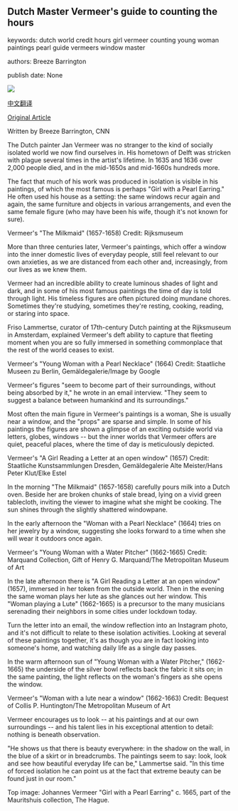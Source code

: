 ## Dutch Master Vermeer's guide to counting the hours

keywords: dutch world credit hours girl vermeer counting young woman paintings pearl guide vermeers window master

authors: Breeze Barrington

publish date: None

![](https://cdn.cnn.com/cnnnext/dam/assets/200504084926-girl-with-a-pearl-earring-super-tease.jpg)

[中文翻译](Dutch%20Master%20Vermeer%27s%20guide%20to%20counting%20the%20hours_zh.md)

[Original Article](https://edition.cnn.com/style/article/vermeer-dutch-master-lockdown/index.html)

Written by Breeze Barrington, CNN

The Dutch painter Jan Vermeer was no stranger to the kind of socially isolated world we now find ourselves in. His hometown of Delft was stricken with plague several times in the artist's lifetime. In 1635 and 1636 over 2,000 people died, and in the mid-1650s and mid-1660s hundreds more.

The fact that much of his work was produced in isolation is visible in his paintings, of which the most famous is perhaps "Girl with a Pearl Earring." He often used his house as a setting: the same windows recur again and again, the same furniture and objects in various arrangements, and even the same female figure (who may have been his wife, though it's not known for sure).

Vermeer's "The Milkmaid" (1657-1658) Credit: Rijksmuseum

More than three centuries later, Vermeer's paintings, which offer a window into the inner domestic lives of everyday people, still feel relevant to our own anxieties, as we are distanced from each other and, increasingly, from our lives as we knew them.

Vermeer had an incredible ability to create luminous shades of light and dark, and in some of his most famous paintings the time of day is told through light. His timeless figures are often pictured doing mundane chores. Sometimes they're studying, sometimes they're resting, cooking, reading, or staring into space.

Friso Lammertse, curator of 17th-century Dutch painting at the Rijksmuseum in Amsterdam, explained Vermeer's deft ability to capture that fleeting moment when you are so fully immersed in something commonplace that the rest of the world ceases to exist.

Vermeer's "Young Woman with a Pearl Necklace" (1664) Credit: Staatliche Museen zu Berlin, Gemäldegalerie/Image by Google

Vermeer's figures "seem to become part of their surroundings, without being absorbed by it," he wrote in an email interview. "They seem to suggest a balance between humankind and its surroundings."

Most often the main figure in Vermeer's paintings is a woman, She is usually near a window, and the "props" are sparse and simple. In some of his paintings the figures are shown a glimpse of an exciting outside world via letters, globes, windows -- but the inner worlds that Vermeer offers are quiet, peaceful places, where the time of day is meticulously depicted.

Vermeer's "A Girl Reading a Letter at an open window" (1657) Credit: Staatliche Kunstsammlungen Dresden, Gemäldegalerie Alte Meister/Hans Peter Klut/Elke Estel

In the morning "The Milkmaid" (1657-1658) carefully pours milk into a Dutch oven. Beside her are broken chunks of stale bread, lying on a vivid green tablecloth, inviting the viewer to imagine what she might be cooking. The sun shines through the slightly shattered windowpane.

In the early afternoon the "Woman with a Pearl Necklace" (1664) tries on her jewelry by a window, suggesting she looks forward to a time when she will wear it outdoors once again.

Vermeer's "Young Woman with a Water Pitcher" (1662-1665) Credit: Marquand Collection, Gift of Henry G. Marquand/The Metropolitan Museum of Art

In the late afternoon there is "A Girl Reading a Letter at an open window" (1657), immersed in her token from the outside world. Then in the evening the same woman plays her lute as she glances out her window. This "Woman playing a Lute" (1662-1665) is a precursor to the many musicians serenading their neighbors in some cities under lockdown today.

Turn the letter into an email, the window reflection into an Instagram photo, and it's not difficult to relate to these isolation activities. Looking at several of these paintings together, it's as though you are in fact looking into someone's home, and watching daily life as a single day passes.

In the warm afternoon sun of "Young Woman with a Water Pitcher," (1662-1665) the underside of the silver bowl reflects back the fabric it sits on; in the same painting, the light reflects on the woman's fingers as she opens the window.

Vermeer's "Woman with a lute near a window" (1662-1663) Credit: Bequest of Collis P. Huntington/The Metropolitan Museum of Art

Vermeer encourages us to look -- at his paintings and at our own surroundings -- and his talent lies in his exceptional attention to detail: nothing is beneath observation.

"He shows us that there is beauty everywhere: in the shadow on the wall, in the blue of a skirt or in breadcrumbs. The paintings seem to say: look, look and see how beautiful everyday life can be," Lammertse said. "In this time of forced isolation he can point us at the fact that extreme beauty can be found just in our room."

Top image: Johannes Vermeer "Girl with a Pearl Earring" c. 1665, part of the Mauritshuis collection, The Hague.